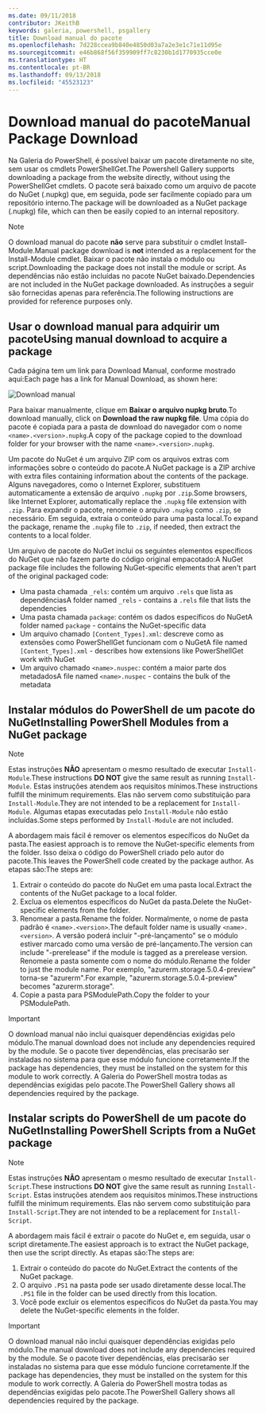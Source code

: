 ```yaml
---
ms.date: 09/11/2018
contributor: JKeithB
keywords: galeria, powershell, psgallery
title: Download manual do pacote
ms.openlocfilehash: 7d228ccea9b840e4850d03a7a2e3e1c71e11d95e
ms.sourcegitcommit: e46b868f56f359909ff7c8230b1d1770935cce0e
ms.translationtype: HT
ms.contentlocale: pt-BR
ms.lasthandoff: 09/13/2018
ms.locfileid: "45523123"
---
```

# <a name="manual-package-download"></a><span data-ttu-id="9bd26-103">Download manual do pacote</span><span class="sxs-lookup"><span data-stu-id="9bd26-103">Manual Package Download</span></span>

<span data-ttu-id="9bd26-104">Na Galeria do PowerShell, é possível baixar um pacote diretamente no site, sem usar os cmdlets PowerShellGet.</span><span class="sxs-lookup"><span data-stu-id="9bd26-104">The Powershell Gallery supports downloading a package from the website directly, without using the PowerShellGet cmdlets.</span></span> <span data-ttu-id="9bd26-105">O pacote será baixado como um arquivo de pacote do NuGet (.nupkg) que, em seguida, pode ser facilmente copiado para um repositório interno.</span><span class="sxs-lookup"><span data-stu-id="9bd26-105">The package will be downloaded as a NuGet package (.nupkg) file, which can then be easily copied to an internal repository.</span></span>

> [!NOTE]
> <span data-ttu-id="9bd26-106">O download manual do pacote **não** serve para substituir o cmdlet Install-Module.</span><span class="sxs-lookup"><span data-stu-id="9bd26-106">Manual package download is **not** intended as a replacement for the Install-Module cmdlet.</span></span>
> <span data-ttu-id="9bd26-107">Baixar o pacote não instala o módulo ou script.</span><span class="sxs-lookup"><span data-stu-id="9bd26-107">Downloading the package does not install the module or script.</span></span> <span data-ttu-id="9bd26-108">As dependências não estão incluídas no pacote NuGet baixado.</span><span class="sxs-lookup"><span data-stu-id="9bd26-108">Dependencies are not included in the NuGet package downloaded.</span></span> <span data-ttu-id="9bd26-109">As instruções a seguir são fornecidas apenas para referência.</span><span class="sxs-lookup"><span data-stu-id="9bd26-109">The following instructions are provided for reference purposes only.</span></span>

## <a name="using-manual-download-to-acquire-a-package"></a><span data-ttu-id="9bd26-110">Usar o download manual para adquirir um pacote</span><span class="sxs-lookup"><span data-stu-id="9bd26-110">Using manual download to acquire a package</span></span>

<span data-ttu-id="9bd26-111">Cada página tem um link para Download Manual, conforme mostrado aqui:</span><span class="sxs-lookup"><span data-stu-id="9bd26-111">Each page has a link for Manual Download, as shown here:</span></span>

![Download manual](../../Images/Manual_Item_Download.PNG)

<span data-ttu-id="9bd26-113">Para baixar manualmente, clique em **Baixar o arquivo nupkg bruto**.</span><span class="sxs-lookup"><span data-stu-id="9bd26-113">To download manually, click on **Download the raw nupkg file**.</span></span> <span data-ttu-id="9bd26-114">Uma cópia do pacote é copiada para a pasta de download do navegador com o nome `<name>.<version>.nupkg`.</span><span class="sxs-lookup"><span data-stu-id="9bd26-114">A copy of the package copied to the download folder for your browser with the name `<name>.<version>.nupkg`.</span></span>

<span data-ttu-id="9bd26-115">Um pacote do NuGet é um arquivo ZIP com os arquivos extras com informações sobre o conteúdo do pacote.</span><span class="sxs-lookup"><span data-stu-id="9bd26-115">A NuGet package is a ZIP archive with extra files containing information about the contents of the package.</span></span> <span data-ttu-id="9bd26-116">Alguns navegadores, como o Internet Explorer, substituem automaticamente a extensão de arquivo `.nupkg` por `.zip`.</span><span class="sxs-lookup"><span data-stu-id="9bd26-116">Some browsers, like Internet Explorer, automatically replace the `.nupkg` file extension with `.zip`.</span></span> <span data-ttu-id="9bd26-117">Para expandir o pacote, renomeie o arquivo `.nupkg` como `.zip`, se necessário. Em seguida, extraia o conteúdo para uma pasta local.</span><span class="sxs-lookup"><span data-stu-id="9bd26-117">To expand the package, rename the `.nupkg` file to `.zip`, if needed, then extract the contents to a local folder.</span></span>

<span data-ttu-id="9bd26-118">Um arquivo de pacote do NuGet inclui os seguintes elementos específicos do NuGet que não fazem parte do código original empacotado:</span><span class="sxs-lookup"><span data-stu-id="9bd26-118">A NuGet package file includes the following NuGet-specific elements that aren't part of the original packaged code:</span></span>

- <span data-ttu-id="9bd26-119">Uma pasta chamada `_rels`: contém um arquivo `.rels` que lista as dependências</span><span class="sxs-lookup"><span data-stu-id="9bd26-119">A folder named `_rels` - contains a `.rels` file that lists the dependencies</span></span>
- <span data-ttu-id="9bd26-120">Uma pasta chamada `package`: contém os dados específicos do NuGet</span><span class="sxs-lookup"><span data-stu-id="9bd26-120">A folder named `package` - contains the NuGet-specific data</span></span>
- <span data-ttu-id="9bd26-121">Um arquivo chamado `[Content_Types].xml`: descreve como as extensões como PowerShellGet funcionam com o NuGet</span><span class="sxs-lookup"><span data-stu-id="9bd26-121">A file named `[Content_Types].xml` - describes how extensions like PowerShellGet work with NuGet</span></span>
- <span data-ttu-id="9bd26-122">Um arquivo chamado `<name>.nuspec`: contém a maior parte dos metadados</span><span class="sxs-lookup"><span data-stu-id="9bd26-122">A file named `<name>.nuspec` - contains the bulk of the metadata</span></span>

## <a name="installing-powershell-modules-from-a-nuget-package"></a><span data-ttu-id="9bd26-123">Instalar módulos do PowerShell de um pacote do NuGet</span><span class="sxs-lookup"><span data-stu-id="9bd26-123">Installing PowerShell Modules from a NuGet package</span></span>

> [!NOTE]
> <span data-ttu-id="9bd26-124">Estas instruções **NÃO** apresentam o mesmo resultado de executar `Install-Module`.</span><span class="sxs-lookup"><span data-stu-id="9bd26-124">These instructions **DO NOT** give the same result as running `Install-Module`.</span></span> <span data-ttu-id="9bd26-125">Estas instruções atendem aos requisitos mínimos.</span><span class="sxs-lookup"><span data-stu-id="9bd26-125">These instructions fulfill the minimum requirements.</span></span> <span data-ttu-id="9bd26-126">Elas não servem como substituição para `Install-Module`.</span><span class="sxs-lookup"><span data-stu-id="9bd26-126">They are not intended to be a replacement for `Install-Module`.</span></span> <span data-ttu-id="9bd26-127">Algumas etapas executadas pelo `Install-Module` não estão incluídas.</span><span class="sxs-lookup"><span data-stu-id="9bd26-127">Some steps performed by `Install-Module` are not included.</span></span>

<span data-ttu-id="9bd26-128">A abordagem mais fácil é remover os elementos específicos do NuGet da pasta.</span><span class="sxs-lookup"><span data-stu-id="9bd26-128">The easiest approach is to remove the NuGet-specific elements from the folder.</span></span> <span data-ttu-id="9bd26-129">Isso deixa o código do PowerShell criado pelo autor do pacote.</span><span class="sxs-lookup"><span data-stu-id="9bd26-129">This leaves the PowerShell code created by the package author.</span></span> <span data-ttu-id="9bd26-130">As etapas são:</span><span class="sxs-lookup"><span data-stu-id="9bd26-130">The steps are:</span></span>

1. <span data-ttu-id="9bd26-131">Extrair o conteúdo do pacote do NuGet em uma pasta local.</span><span class="sxs-lookup"><span data-stu-id="9bd26-131">Extract the contents of the NuGet package to a local folder.</span></span>
2. <span data-ttu-id="9bd26-132">Exclua os elementos específicos do NuGet da pasta.</span><span class="sxs-lookup"><span data-stu-id="9bd26-132">Delete the NuGet-specific elements from the folder.</span></span>
3. <span data-ttu-id="9bd26-133">Renomear a pasta.</span><span class="sxs-lookup"><span data-stu-id="9bd26-133">Rename the folder.</span></span> <span data-ttu-id="9bd26-134">Normalmente, o nome de pasta padrão é `<name>.<version>`.</span><span class="sxs-lookup"><span data-stu-id="9bd26-134">The default folder name is usually `<name>.<version>`.</span></span> <span data-ttu-id="9bd26-135">A versão poderá incluir "-pré-lançamento" se o módulo estiver marcado como uma versão de pré-lançamento.</span><span class="sxs-lookup"><span data-stu-id="9bd26-135">The version can include "-prerelease" if the module is tagged as a prerelease version.</span></span> <span data-ttu-id="9bd26-136">Renomeie a pasta somente com o nome do módulo.</span><span class="sxs-lookup"><span data-stu-id="9bd26-136">Rename the folder to just the module name.</span></span> <span data-ttu-id="9bd26-137">Por exemplo, "azurerm.storage.5.0.4-preview" torna-se "azurerm".</span><span class="sxs-lookup"><span data-stu-id="9bd26-137">For example, "azurerm.storage.5.0.4-preview" becomes "azurerm.storage".</span></span>
4. <span data-ttu-id="9bd26-138">Copie a pasta para PSModulePath.</span><span class="sxs-lookup"><span data-stu-id="9bd26-138">Copy the folder to your PSModulePath.</span></span>

> [!IMPORTANT]
> <span data-ttu-id="9bd26-139">O download manual não inclui quaisquer dependências exigidas pelo módulo.</span><span class="sxs-lookup"><span data-stu-id="9bd26-139">The manual download does not include any dependencies required by the module.</span></span> <span data-ttu-id="9bd26-140">Se o pacote tiver dependências, elas precisarão ser instaladas no sistema para que esse módulo funcione corretamente.</span><span class="sxs-lookup"><span data-stu-id="9bd26-140">If the package has dependencies, they must be installed on the system for this module to work correctly.</span></span> <span data-ttu-id="9bd26-141">A Galeria do PowerShell mostra todas as dependências exigidas pelo pacote.</span><span class="sxs-lookup"><span data-stu-id="9bd26-141">The PowerShell Gallery shows all dependencies required by the package.</span></span>

## <a name="installing-powershell-scripts-from-a-nuget-package"></a><span data-ttu-id="9bd26-142">Instalar scripts do PowerShell de um pacote do NuGet</span><span class="sxs-lookup"><span data-stu-id="9bd26-142">Installing PowerShell Scripts from a NuGet package</span></span>

> [!NOTE]
> <span data-ttu-id="9bd26-143">Estas instruções **NÃO** apresentam o mesmo resultado de executar `Install-Script`.</span><span class="sxs-lookup"><span data-stu-id="9bd26-143">These instructions **DO NOT** give the same result as running `Install-Script`.</span></span> <span data-ttu-id="9bd26-144">Estas instruções atendem aos requisitos mínimos.</span><span class="sxs-lookup"><span data-stu-id="9bd26-144">These instructions fulfill the minimum requirements.</span></span> <span data-ttu-id="9bd26-145">Elas não servem como substituição para `Install-Script`.</span><span class="sxs-lookup"><span data-stu-id="9bd26-145">They are not intended to be a replacement for `Install-Script`.</span></span>

<span data-ttu-id="9bd26-146">A abordagem mais fácil é extrair o pacote do NuGet e, em seguida, usar o script diretamente.</span><span class="sxs-lookup"><span data-stu-id="9bd26-146">The easiest approach is to extract the NuGet package, then use the script directly.</span></span> <span data-ttu-id="9bd26-147">As etapas são:</span><span class="sxs-lookup"><span data-stu-id="9bd26-147">The steps are:</span></span>

1. <span data-ttu-id="9bd26-148">Extrair o conteúdo do pacote do NuGet.</span><span class="sxs-lookup"><span data-stu-id="9bd26-148">Extract the contents of the NuGet package.</span></span>
2. <span data-ttu-id="9bd26-149">O arquivo `.PS1` na pasta pode ser usado diretamente desse local.</span><span class="sxs-lookup"><span data-stu-id="9bd26-149">The `.PS1` file in the folder can be used directly from this location.</span></span>
3. <span data-ttu-id="9bd26-150">Você pode excluir os elementos específicos do NuGet da pasta.</span><span class="sxs-lookup"><span data-stu-id="9bd26-150">You may delete the NuGet-specific elements in the folder.</span></span>

> [!IMPORTANT]
> <span data-ttu-id="9bd26-151">O download manual não inclui quaisquer dependências exigidas pelo módulo.</span><span class="sxs-lookup"><span data-stu-id="9bd26-151">The manual download does not include any dependencies required by the module.</span></span> <span data-ttu-id="9bd26-152">Se o pacote tiver dependências, elas precisarão ser instaladas no sistema para que esse módulo funcione corretamente.</span><span class="sxs-lookup"><span data-stu-id="9bd26-152">If the package has dependencies, they must be installed on the system for this module to work correctly.</span></span> <span data-ttu-id="9bd26-153">A Galeria do PowerShell mostra todas as dependências exigidas pelo pacote.</span><span class="sxs-lookup"><span data-stu-id="9bd26-153">The PowerShell Gallery shows all dependencies required by the package.</span></span>
